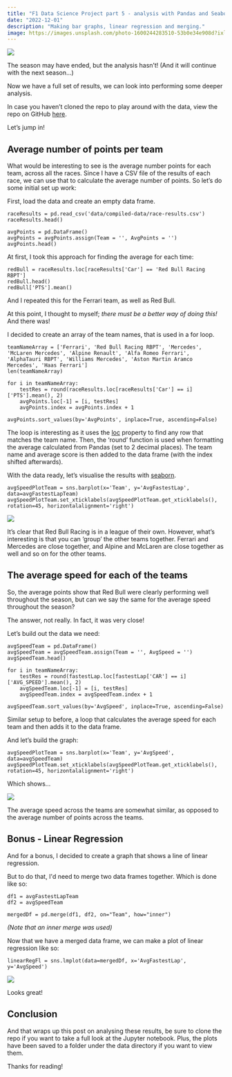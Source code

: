 ```yaml
---
title: "F1 Data Science Project part 5 - analysis with Pandas and Seaborn!"
date: "2022-12-01"
description: "Making bar graphs, linear regression and merging."
image: https://images.unsplash.com/photo-1600244283510-53b0e34e908d?ixlib=rb-4.0.3&ixid=MnwxMjA3fDB8MHxzZWFyY2h8NDR8fGZvcm11bGElMjAxfGVufDB8fDB8fA%3D%3D&auto=format&fit=crop&w=900&q=60
---
```


![](https://images.unsplash.com/photo-1600244283510-53b0e34e908d?ixlib=rb-4.0.3&ixid=MnwxMjA3fDB8MHxzZWFyY2h8NDR8fGZvcm11bGElMjAxfGVufDB8fDB8fA%3D%3D&auto=format&fit=crop&w=900&q=60)

The season may have ended, but the analysis hasn’t! (And it will continue with the next season...)

Now we have a full set of results, we can look into performing some deeper analysis.

In case you haven’t cloned the repo to play around with the data, view the repo on GitHub [here](https://github.com/JB-26/f1-2022-analysis).

Let’s jump in!

## Average number of points per team

What would be interesting to see is the average number points for each team, across all the races. Since I have a CSV file of the results of each race, we can use that to calculate the average number of points. So let’s do some initial set up work:

First, load the data and create an empty data frame.

```
raceResults = pd.read_csv('data/compiled-data/race-results.csv')
raceResults.head()

avgPoints = pd.DataFrame()
avgPoints = avgPoints.assign(Team = '', AvgPoints = '')
avgPoints.head()
```

At first, I took this approach for finding the average for each time:

```
redBull = raceResults.loc[raceResults['Car'] == 'Red Bull Racing RBPT']
redBull.head()
redBull['PTS'].mean()
```

And I repeated this for the Ferrari team, as well as Red Bull.

At this point, I thought to myself; _there must be a better way of doing this!_ And there was!

I decided to create an array of the team names, that is used in a for loop.

```
teamNameArray = ['Ferrari', 'Red Bull Racing RBPT', 'Mercedes', 'McLaren Mercedes', 'Alpine Renault', 'Alfa Romeo Ferrari', 'AlphaTauri RBPT', 'Williams Mercedes', 'Aston Martin Aramco Mercedes', 'Haas Ferrari']
len(teamNameArray)

for i in teamNameArray:
    testRes = round(raceResults.loc[raceResults['Car'] == i]['PTS'].mean(), 2)
    avgPoints.loc[-1] = [i, testRes]
    avgPoints.index = avgPoints.index + 1

avgPoints.sort_values(by='AvgPoints', inplace=True, ascending=False)
```

The loop is interesting as it uses the [loc](https://pandas.pydata.org/docs/reference/api/pandas.DataFrame.loc.html?highlight=loc#pandas.DataFrame.loc) property to find any row that matches the team name. Then, the ‘round’ function is used when formatting the average calculated from Pandas (set to 2 decimal places). The team name and average score is then added to the data frame (with the index shifted afterwards).

With the data ready, let’s visualise the results with [seaborn](https://seaborn.pydata.org/).

```
avgSpeedPlotTeam = sns.barplot(x='Team', y='AvgFastestLap', data=avgFastestLapTeam)
avgSpeedPlotTeam.set_xticklabels(avgSpeedPlotTeam.get_xticklabels(), rotation=45, horizontalalignment='right')
```

![](https://i.imgur.com/7xahoT3.png)

It’s clear that Red Bull Racing is in a league of their own. However, what’s interesting is that you can ‘group’ the other teams together. Ferrari and Mercedes are close together, and Alpine and McLaren are close together as well and so on for the other teams.

## The average speed for each of the teams

So, the average points show that Red Bull were clearly performing well throughout the season, but can we say the same for the average speed throughout the season?

The answer, not really. In fact, it was very close!

Let’s build out the data we need:

```
avgSpeedTeam = pd.DataFrame()
avgSpeedTeam = avgSpeedTeam.assign(Team = '', AvgSpeed = '')
avgSpeedTeam.head()

for i in teamNameArray:
    testRes = round(fastestLap.loc[fastestLap['CAR'] == i]['AVG_SPEED'].mean(), 2)
    avgSpeedTeam.loc[-1] = [i, testRes]
    avgSpeedTeam.index = avgSpeedTeam.index + 1

avgSpeedTeam.sort_values(by='AvgSpeed', inplace=True, ascending=False)
```

Similar setup to before, a loop that calculates the average speed for each team and then adds it to the data frame.

And let’s build the graph:

```
avgSpeedPlotTeam = sns.barplot(x='Team', y='AvgSpeed', data=avgSpeedTeam)
avgSpeedPlotTeam.set_xticklabels(avgSpeedPlotTeam.get_xticklabels(), rotation=45, horizontalalignment='right')
```

Which shows…

![](https://i.imgur.com/PHZbWCl.png)

The average speed across the teams are somewhat similar, as opposed to the average number of points across the teams.

## Bonus - Linear Regression

And for a bonus, I decided to create a graph that shows a line of linear regression.

But to do that, I'd need to merge two data frames together. Which is done like so:

```
df1 = avgFastestLapTeam
df2 = avgSpeedTeam

mergedDf = pd.merge(df1, df2, on="Team", how="inner")
```

_(Note that an inner merge was used)_

Now that we have a merged data frame, we can make a plot of linear regression like so:

```
linearRegFl = sns.lmplot(data=mergedDf, x='AvgFastestLap', y='AvgSpeed')
```

![](https://i.imgur.com/FSxpK71.png)

Looks great!

## Conclusion

And that wraps up this post on analysing these results, be sure to clone the repo if you want to take a full look at the Jupyter notebook. Plus, the plots have been saved to a folder under the data directory if you want to view them.

Thanks for reading!
